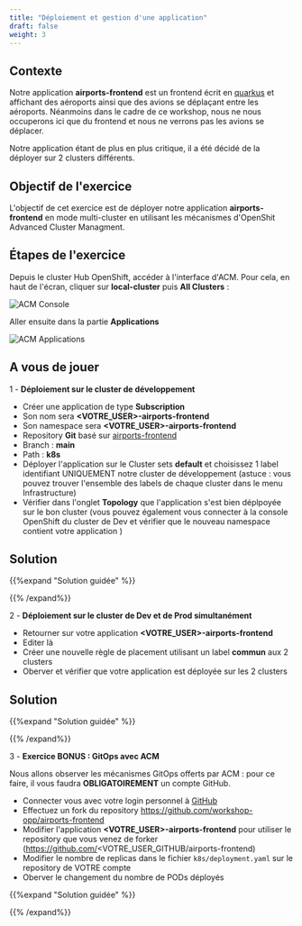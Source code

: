 ```yaml
---
title: "Déploiement et gestion d'une application"
draft: false
weight: 3
---
```



## Contexte

Notre application **airports-frontend** est un frontend écrit en [quarkus](https://quarkus.io) et affichant des aéroports ainsi que des avions se déplaçant entre les aéroports. Néanmoins dans le cadre de ce workshop, nous ne nous occuperons ici que du frontend et nous ne verrons pas les avions se déplacer.

Notre application étant de plus en plus critique, il a été décidé de la déployer sur 2 clusters différents.


## Objectif de l'exercice

L'objectif de cet exercice est de déployer notre application **airports-frontend** en mode multi-cluster en utilisant les mécanismes d'OpenShit Advanced Cluster Managment.

## Étapes de l'exercice

Depuis le cluster Hub OpenShift, accéder à l'interface d'ACM.
Pour cela, en haut de l'écran, cliquer sur **local-cluster** puis **All Clusters** :

![ACM Console](/OPP-2023-lab-instruction.github.io/images/acm-startconsole.png)


Aller ensuite dans la partie **Applications** 

![ACM Applications](/OPP-2023-lab-instruction.github.io/images/acm-applications.png)


## A vous de jouer 

1 - __Déploiement sur le cluster de développement__
- Créer une application de type **Subscription**
- Son nom sera **<VOTRE_USER>-airports-frontend**
- Son namespace sera **<VOTRE_USER>-airports-frontend**
- Repository **Git** basé sur [airports-frontend](https://github.com/workshop-opp/airports-frontend.git)
- Branch : **main**
- Path : **k8s**
- Déployer l'application sur le Cluster sets **default** et choisissez 1 label identifiant UNIQUEMENT notre cluster de développement (astuce : vous pouvez trouver l'ensemble des labels de chaque cluster dans le menu Infrastructure)
- Vérifier dans l'onglet **Topology** que l'application s'est bien déplpoyée sur le bon cluster (vous pouvez également vous connecter à la console OpenShift du cluster de Dev et vérifier que le nouveau namespace contient votre application )

## Solution

{{%expand "Solution guidée" %}}


{{% /expand%}}


2 - __Déploiement sur le cluster de Dev et de Prod simultanément__
- Retourner sur votre application **<VOTRE_USER>-airports-frontend**
- Editer là
- Créer une nouvelle règle de placement utilisant un label **commun** aux 2 clusters
- Oberver et vérifier que votre application est déployée sur les 2 clusters

## Solution

{{%expand "Solution guidée" %}}


{{% /expand%}}


3 - __Exercice BONUS : GitOps avec ACM__

Nous allons observer les mécanismes GitOps offerts par ACM : pour ce faire, il vous faudra **OBLIGATOIREMENT** un compte GitHub.
- Connecter vous avec votre login personnel à [GitHub](https://github.com)
- Effectuez un fork du repository https://github.com/workshop-opp/airports-frontend
- Modifier l'application **<VOTRE_USER>-airports-frontend** pour utiliser le repository que vous venez de forker (https://github.com/<VOTRE_USER_GITHUB/airports-frontend)
- Modifier le nombre de replicas dans le fichier `k8s/deployment.yaml` sur le repository de VOTRE compte
- Oberver le changement du nombre de PODs déployés

{{%expand "Solution guidée" %}}


{{% /expand%}}